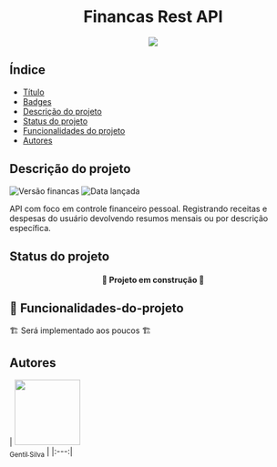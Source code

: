 <h1 align="center"> Financas Rest API </h1>

<p align="center">
<img src="http://img.shields.io/static/v1?label=STATUS&message=EM%20DESENVOLVIMENTO&color=GREEN&style=for-the-badge"/>
</p>

## Índice

* [Título](#titulo)
* [Badges](#badges)
* [Descrição do projeto](#descricao-do-projeto)
* [Status do projeto](#status-do-projeto)
* [Funcionalidades do projeto](#funcionalidades-do-projeto)
* [Autores](#autores)

## Descrição do projeto
![Versão financas](http://img.shields.io/static/v1?label=Financas&message=v0.0.1&color=YELLOW&style=plastic)
![Data lançada](http://img.shields.io/static/v1?label=Release&message=Agosto&color=GREEN&style=plastic)

<p>
API com foco em controle financeiro pessoal. Registrando receitas e despesas do usuário devolvendo resumos mensais ou por descrição específica.
</p>

## Status do projeto
<h4 align="center">
🚧 Projeto em construção 🚧
</h4>

## 🔨 Funcionalidades-do-projeto
🏗️ Será implementado aos poucos 🏗️

## Autores
| [<img src="https://avatars.githubusercontent.com/u/93679402?s=400&u=99636daaeb40b9456b42cb2466a488c4e9a630b9&v=4" width=115><br><sub>Gentil Silva</sub>](https://github.com/GentilSilva) | |:---:|
